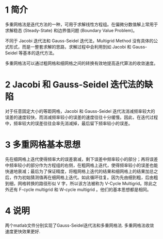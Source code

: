 # 1 简介

多重网格法是迭代方法的一种，可用于求解线性方程组。在偏微分数值解上常用于求解稳态 (Steady-State) 和边界值问题 (Boundary Value Problem)。

不同于 Jacobi 迭代法和 Gauss-Seidel 迭代法，Multigrid Method 没有具体的公式形式，而是一整套求解的思路，求解过程中会利用到如 Jacobi 和 Gauss-Seidel 等基本的迭代方法。

多重网格法可以通过粗网格和细网格之间的转换有效地提高迭代算法的收敛速度。

# 2 Jacobi 和 Gauss-Seidel 迭代法的缺陷

对于任意固定大小的等距网格，Jacobi 和 Gauss-Seidel 迭代法消减频率较大的误差的速度较快，而消减频率较小的误差的速度往往十分缓慢。因此，在迭代过程中，频率较大的误差往往会率先消减掉，最后留下频率较小的误差。

# 3 多重网格基本思想

先在细网格上迭代使得频率大的误差衰减，剩下误差中频率较小的部分；再将误差中频率较小的部分作为方程组的右侧，在粗网格上迭代，使得频率较小的误差也能快速地衰减；最后为了保证精度，将粗网格上迭代的结果和细网格上的结果加总之后，作为初始猜测值再在细网格上迭代。如此循环往复。因为先由细到粗，后由粗到细，网格转换的路径形似 V 字，所以该方法被称为 V-Cycle Multigrid。除此之外还有 F-cycle multigrid 和 W-cycle multigrid 。他们的基本思想都是相同。

# 4 说明
两个matlab文件分别实现了Gauss-Seidel迭代法和多重网格法. 多重网格法收敛速度更快效果更好.
